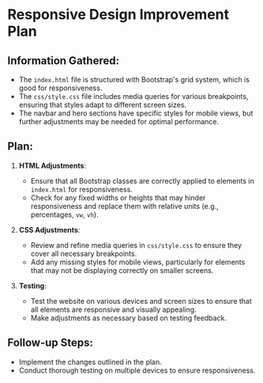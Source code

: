# Responsive Design Improvement Plan

## Information Gathered:
- The `index.html` file is structured with Bootstrap's grid system, which is good for responsiveness.
- The `css/style.css` file includes media queries for various breakpoints, ensuring that styles adapt to different screen sizes.
- The navbar and hero sections have specific styles for mobile views, but further adjustments may be needed for optimal performance.

## Plan:
1. **HTML Adjustments**:
   - Ensure that all Bootstrap classes are correctly applied to elements in `index.html` for responsiveness.
   - Check for any fixed widths or heights that may hinder responsiveness and replace them with relative units (e.g., percentages, `vw`, `vh`).

2. **CSS Adjustments**:
   - Review and refine media queries in `css/style.css` to ensure they cover all necessary breakpoints.
   - Add any missing styles for mobile views, particularly for elements that may not be displaying correctly on smaller screens.

3. **Testing**:
   - Test the website on various devices and screen sizes to ensure that all elements are responsive and visually appealing.
   - Make adjustments as necessary based on testing feedback.

## Follow-up Steps:
- Implement the changes outlined in the plan.
- Conduct thorough testing on multiple devices to ensure responsiveness.
